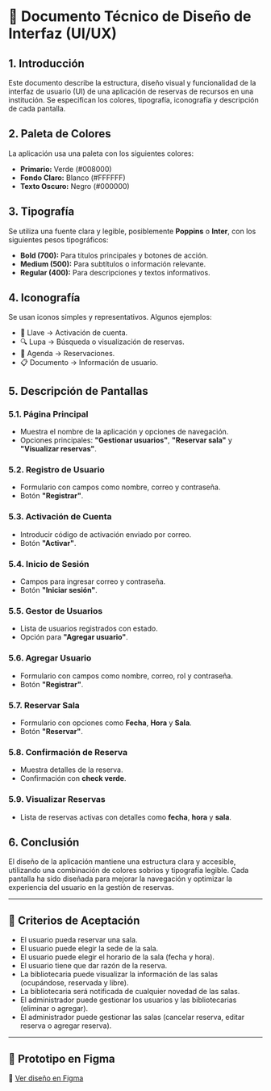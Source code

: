 # 📘 Documento Técnico de Diseño de Interfaz (UI/UX)

## 1. Introducción

Este documento describe la estructura, diseño visual y funcionalidad de la interfaz de usuario (UI) de una aplicación de reservas de recursos en una institución. Se especifican los colores, tipografía, iconografía y descripción de cada pantalla.

## 2. Paleta de Colores

La aplicación usa una paleta con los siguientes colores:

- **Primario:** Verde (#008000)
- **Fondo Claro:** Blanco (#FFFFFF)
- **Texto Oscuro:** Negro (#000000)

## 3. Tipografía

Se utiliza una fuente clara y legible, posiblemente **Poppins** o **Inter**, con los siguientes pesos tipográficos:

- **Bold (700):** Para títulos principales y botones de acción.
- **Medium (500):** Para subtítulos o información relevante.
- **Regular (400):** Para descripciones y textos informativos.

## 4. Iconografía

Se usan iconos simples y representativos. Algunos ejemplos:

- 🔑 Llave → Activación de cuenta.
- 🔍 Lupa → Búsqueda o visualización de reservas.
- 📖 Agenda → Reservaciones.
- 📋 Documento → Información de usuario.

## 5. Descripción de Pantallas

### 5.1. Página Principal

- Muestra el nombre de la aplicación y opciones de navegación.
- Opciones principales: **"Gestionar usuarios"**, **"Reservar sala"** y **"Visualizar reservas"**.

### 5.2. Registro de Usuario

- Formulario con campos como nombre, correo y contraseña.
- Botón **"Registrar"**.

### 5.3. Activación de Cuenta

- Introducir código de activación enviado por correo.
- Botón **"Activar"**.

### 5.4. Inicio de Sesión

- Campos para ingresar correo y contraseña.
- Botón **"Iniciar sesión"**.

### 5.5. Gestor de Usuarios

- Lista de usuarios registrados con estado.
- Opción para **"Agregar usuario"**.

### 5.6. Agregar Usuario

- Formulario con campos como nombre, correo, rol y contraseña.
- Botón **"Registrar"**.

### 5.7. Reservar Sala

- Formulario con opciones como **Fecha**, **Hora** y **Sala**.
- Botón **"Reservar"**.

### 5.8. Confirmación de Reserva

- Muestra detalles de la reserva.
- Confirmación con **check verde**.

### 5.9. Visualizar Reservas

- Lista de reservas activas con detalles como **fecha**, **hora** y **sala**.

## 6. Conclusión

El diseño de la aplicación mantiene una estructura clara y accesible, utilizando una combinación de colores sobrios y tipografía legible. Cada pantalla ha sido diseñada para mejorar la navegación y optimizar la experiencia del usuario en la gestión de reservas.

---

## 🎯 Criterios de Aceptación

- El usuario pueda reservar una sala.
- El usuario puede elegir la sede de la sala.
- El usuario puede elegir el horario de la sala (fecha y hora).
- El usuario tiene que dar razón de la reserva.
- La bibliotecaria puede visualizar la información de las salas (ocupándose, reservada y libre).
- La bibliotecaria será notificada de cualquier novedad de las salas.
- El administrador puede gestionar los usuarios y las bibliotecarias (eliminar o agregar).
- El administrador puede gestionar las salas (cancelar reserva, editar reserva o agregar reserva).

---

## 📌 Prototipo en Figma

🔗 [Ver diseño en Figma](https://www.figma.com/design/9YQWZcxBAPtjTw3zof232V/App-reservas--Programacion-movil?node-id=0-1&t=S1K65E8cmqIBf78b-1)